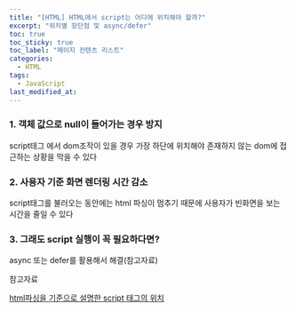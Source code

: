```yaml
---
title: "[HTML] HTML에서 script는 어디에 위치해야 할까?"
excerpt: "위치별 장단점 및 async/defer"
toc: true
toc_sticky: true
toc_label: "페이지 컨텐츠 리스트"
categories:
  - HTML
tags:
  - JavaScript
last_modified_at:
---
```

### **1. 객체 값으로 null이 들어가는 경우 방지**

script태그 에서 dom조작이 있을 경우 가장 하단에 위치해야 존재하지 않는 dom에 접근하는 상황을 막을 수 있다

### **2. 사용자 기준 화면 렌더링 시간 감소**

script태그를 불러오는 동안에는 html 파싱이 멈추기 때문에 사용자가 빈화면을 보는 시간을 줄일 수 있다

### **3. 그래도 script 실행이 꼭 필요하다면?**

async 또는 defer를 활용해서 해결(참고자료)

참고자료

[html파싱을 기준으로 설명한 script 태그의 위치](https://jae04099.tistory.com/entry/HTML-script-%ED%83%9C%EA%B7%B8%EB%8A%94-%EC%96%B4%EB%94%94%EC%97%90-%EC%9C%84%EC%B9%98-%ED%95%B4%EC%95%BC-%ED%95%A0%EA%B9%8C)